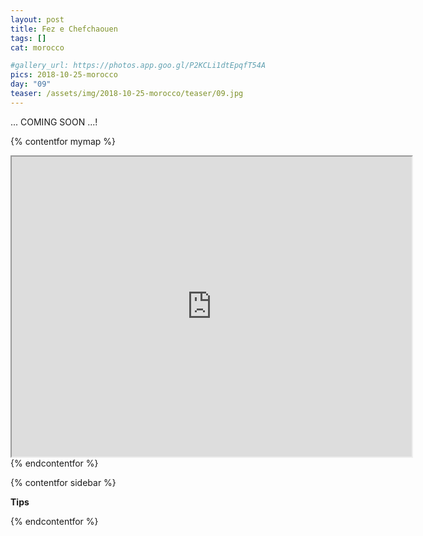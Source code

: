 ```yaml
---
layout: post
title: Fez e Chefchaouen 
tags: []
cat: morocco

#gallery_url: https://photos.app.goo.gl/P2KCLi1dtEpqfT54A
pics: 2018-10-25-morocco
day: "09"
teaser: /assets/img/2018-10-25-morocco/teaser/09.jpg
---
```




... COMING SOON ...!

{% contentfor mymap %}
<iframe src="https://www.google.com/maps/d/embed?mid=1TZiWJwit4oih_ISIOzIxqIvZ4b-PMvYL&ehbc=2E312F" width="640" height="480"></iframe>
{% endcontentfor %}

{% contentfor sidebar %}

**Tips**

{% endcontentfor %}